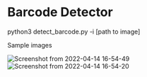 # Barcode Detector

python3 detect_barcode.py -i [path to image]

Sample images

![Screenshot from 2022-04-14 16-54-49](https://user-images.githubusercontent.com/50763298/163381632-568db4b2-c174-4165-ad1f-187f36bc40c1.png)
![Screenshot from 2022-04-14 16-54-20](https://user-images.githubusercontent.com/50763298/163381768-a937df1e-097b-4d59-af96-8333f3acdc5e.png)
